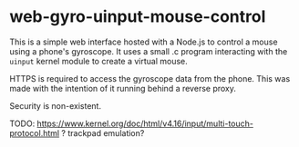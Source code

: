 # web-gyro-uinput-mouse-control
 
This is a simple web interface hosted with a Node.js to control a mouse using a phone's gyroscope. It uses a small .c program interacting with the `uinput` kernel module to create a virtual mouse.

HTTPS is required to access the gyroscope data from the phone. This was made with the intention of it running behind a reverse proxy.

Security is non-existent.

TODO: https://www.kernel.org/doc/html/v4.16/input/multi-touch-protocol.html ? trackpad emulation?